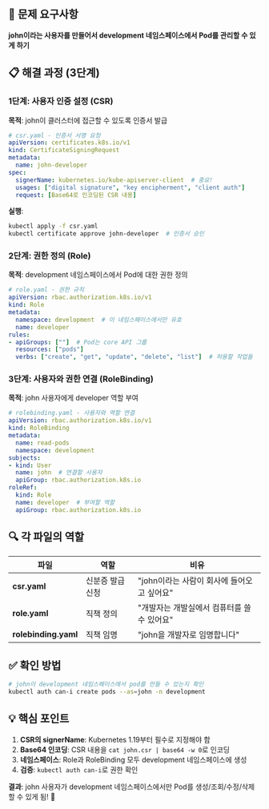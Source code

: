 ## 🎯 문제 요구사항

**john이라는 사용자를 만들어서 development 네임스페이스에서 Pod를 관리할 수 있게 하기**

## 📋 해결 과정 (3단계)

### 1단계: 사용자 인증 설정 (CSR)

**목적**: john이 클러스터에 접근할 수 있도록 인증서 발급

```yaml
# csr.yaml - 인증서 서명 요청
apiVersion: certificates.k8s.io/v1
kind: CertificateSigningRequest
metadata:
  name: john-developer
spec:
  signerName: kubernetes.io/kube-apiserver-client  # 중요!
  usages: ["digital signature", "key encipherment", "client auth"]
  request: [Base64로 인코딩된 CSR 내용]
```

**실행**:

```bash
kubectl apply -f csr.yaml
kubectl certificate approve john-developer  # 인증서 승인
```

### 2단계: 권한 정의 (Role)

**목적**: development 네임스페이스에서 Pod에 대한 권한 정의

```yaml
# role.yaml - 권한 규칙
apiVersion: rbac.authorization.k8s.io/v1
kind: Role
metadata:
  namespace: development  # 이 네임스페이스에서만 유효
  name: developer
rules:
- apiGroups: [""]  # Pod는 core API 그룹
  resources: ["pods"]
  verbs: ["create", "get", "update", "delete", "list"]  # 허용할 작업들
```

### 3단계: 사용자와 권한 연결 (RoleBinding)

**목적**: john 사용자에게 developer 역할 부여

```yaml
# rolebinding.yaml - 사용자와 역할 연결
apiVersion: rbac.authorization.k8s.io/v1
kind: RoleBinding
metadata:
  name: read-pods
  namespace: development
subjects:
- kind: User
  name: john  # 연결할 사용자
  apiGroup: rbac.authorization.k8s.io
roleRef:
  kind: Role
  name: developer  # 부여할 역할
  apiGroup: rbac.authorization.k8s.io
```

## 🔍 각 파일의 역할

|파일|역할|비유|
|---|---|---|
|**csr.yaml**|신분증 발급 신청|"john이라는 사람이 회사에 들어오고 싶어요"|
|**role.yaml**|직책 정의|"개발자는 개발실에서 컴퓨터를 쓸 수 있어요"|
|**rolebinding.yaml**|직책 임명|"john을 개발자로 임명합니다"|

## ✅ 확인 방법

```bash
# john이 development 네임스페이스에서 pod를 만들 수 있는지 확인
kubectl auth can-i create pods --as=john -n development
```

## 💡 핵심 포인트

1. **CSR의 signerName**: Kubernetes 1.19부터 필수로 지정해야 함
2. **Base64 인코딩**: CSR 내용을 `cat john.csr | base64 -w 0`로 인코딩
3. **네임스페이스**: Role과 RoleBinding 모두 development 네임스페이스에 생성
4. **검증**: `kubectl auth can-i`로 권한 확인

**결과**: john 사용자가 development 네임스페이스에서만 Pod를 생성/조회/수정/삭제할 수 있게 됨! 🎉